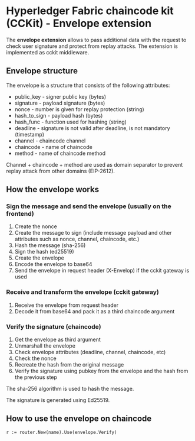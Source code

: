 # Hyperledger Fabric chaincode kit (CCKit) - Envelope extension

The **envelope extension** allows to pass additional data with the request to check user signature and protect from replay attacks.
The extension is implemented as cckit middleware.

## Envelope structure

The envelope is a structure that consists of the following attributes:

- public_key - signer public key (bytes)
- signature - payload signature (bytes)
- nonce - number is given for replay protection (string)
- hash_to_sign - payload hash (bytes)
- hash_func - function used for hashing (string)
- deadline - signature is not valid after deadline, is not mandatory (timestamp)
- channel - chaincode channel
- chaincode - name of chaincode
- method - name of chaincode method

Channel + chaincode + method are used as domain separator to prevent replay attack from other domains (EIP-2612).

## How the envelope works

### Sign the message and send the envelope (usually on the frontend)

1. Create the nonce
2. Create the message to sign (include message payload and other attributes such as nonce, channel, chaincode, etc.)
3. Hash the message (sha-256)
4. Sign the hash (ed25519)
5. Create the envelope
6. Encode the envelope to base64
7. Send the envelope in request header (X-Envelop) if the cckit gateway is used

### Receive and transform the envelope (cckit gateway)

1. Receive the envelope from request header
2. Decode it from base64 and pack it as a third chaincode argument

### Verify the signature (chaincode)

1. Get the envelope as third argument
2. Unmarshall the envelope
3. Check envelope attributes (deadline, channel, chaincode, etc)
4. Check the nonce
5. Recreate the hash from the original message
6. Verify the signature using pubkey from the envelope and the hash from the previous step

The sha-256 algorithm is used to hash the message.

The signature is generated using Ed25519.

## How to use the envelope on chaincode

```
r := router.New(name).Use(envelope.Verify)
```
